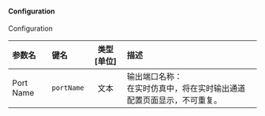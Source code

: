 <!--
DO NOT EDIT THIS FILE DIRECTLY.
This file is generated by tools/comp-docs.js.
All changes will be overwritten by regeneration.
-->

<slot class="model-parameters">

#### Configuration

Configuration

| 参数名 | 键名 | 类型 [单位] | 描述 |
|:------ |:---- |:-----------:|:---- |
| Port Name | `portName` | 文本 | 输出端口名称：<br/>在实时仿真中，将在实时输出通道配置页面显示，不可重复。 |


</slot>
